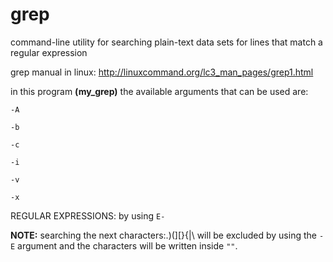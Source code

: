 # grep
 command-line utility for searching plain-text data sets for lines that match a regular expression

grep manual in linux:
http://linuxcommand.org/lc3_man_pages/grep1.html

in this program **(my_grep)** the available arguments that can be used are:

```-A```

```-b```

```-c```

```-i```

```-v```

```-x```

REGULAR EXPRESSIONS: by using ```E-```

**NOTE:** searching the next characters:.)(][}{|\ will be excluded by using the ```-E``` argument and the characters will be written inside ```""```.

